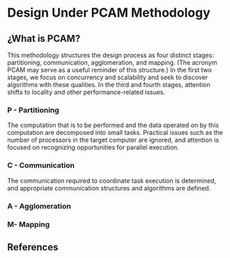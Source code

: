 # Design Under PCAM Methodology

## ¿What is PCAM?

This methodology structures the design process as four distinct stages: partitioning, communication, agglomeration, and   mapping. (The acronym PCAM may serve as a useful reminder of this structure.) In the first two stages, we focus on concurrency and scalability and seek to discover algorithms with these qualities. In the third and fourth stages, attention shifts to locality and other performance-related issues.

### P - Partitioning
The computation that is to be performed and the data operated on by this computation are decomposed into small tasks. Practical issues such as the number of processors in the target computer are ignored, and attention is focused on recognizing opportunities for parallel execution.

### C - Communication
The communication required to coordinate task execution is determined, and appropriate communication structures and algorithms are defined.
### A - Agglomeration
### M- Mapping

## References


<!--stackedit_data:
eyJoaXN0b3J5IjpbLTk5Njk3NDUxNCwtMTAzNjc3MTA5NV19
-->